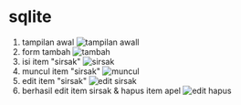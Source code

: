 # sqlite

1. tampilan awal
![tampilan awall](https://user-images.githubusercontent.com/64759903/112097853-5c6deb80-8bd3-11eb-8e1f-ba3e2b432222.jpeg)
2. form tambah
![tambah](https://user-images.githubusercontent.com/64759903/112097851-5bd55500-8bd3-11eb-9981-3abce8abccb1.jpeg)
3. isi item "sirsak"
![sirsak](https://user-images.githubusercontent.com/64759903/112097850-5bd55500-8bd3-11eb-94da-8759d649b9ef.jpeg)
4. muncul item "sirsak"
![muncul](https://user-images.githubusercontent.com/64759903/112097848-5b3cbe80-8bd3-11eb-84cf-70cee9fe9cce.jpeg)
5. edit item "sirsak"
![edit sirsak](https://user-images.githubusercontent.com/64759903/112097847-5aa42800-8bd3-11eb-8356-a8bee6194396.jpeg)
6. berhasil edit item sirsak & hapus item apel
![edit   hapus](https://user-images.githubusercontent.com/64759903/112097844-58da6480-8bd3-11eb-870c-5266bc2ec755.jpeg)






